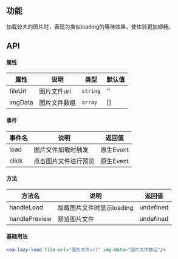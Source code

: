 ## 功能
加载较大的图片时，表现为类似loading的等待效果，使体验更加顺畅。

## API

#### 属性

属性 | 说明 | 类型 | 默认值
---|---|---|---
fileUrl | 图片文件url | `string` | ''
imgData | 图片文件数组 | `array` | []



#### 事件

事件名 | 说明 | 返回值 
--- | --- | ---
load | 图片文件加载时触发 | 原生Event
click | 点击图片文件进行预览 | 原生Event

#### 方法

方法名 | 说明 | 返回值
--- | --- | ---
handleLoad | 加载图片文件时显示loading | undefined
handlePreview | 预览图片文件 | undefined

#### 基础用法

```jsx
<oa-lazy-load file-url="图片文件url" img-data="图片文件数组"/>
			
```

